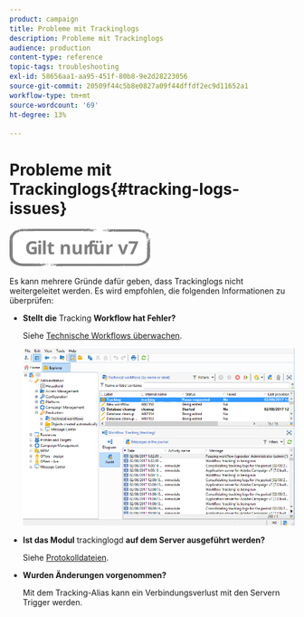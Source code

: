 ```yaml
---
product: campaign
title: Probleme mit Trackinglogs
description: Probleme mit Trackinglogs
audience: production
content-type: reference
topic-tags: troubleshooting
exl-id: 58656aa1-aa95-451f-80b8-9e2d28223056
source-git-commit: 20509f44c5b8e0827a09f44dffdf2ec9d11652a1
workflow-type: tm+mt
source-wordcount: '69'
ht-degree: 13%

---
```


# Probleme mit Trackinglogs{#tracking-logs-issues}

![](../../assets/v7-only.svg)

Es kann mehrere Gründe dafür geben, dass Trackinglogs nicht weitergeleitet werden. Es wird empfohlen, die folgenden Informationen zu überprüfen:

* **Stellt die** Tracking **Workflow hat Fehler?**

   Siehe [Technische Workflows überwachen](../../workflow/using/monitoring-technical-workflows.md).

   ![](assets/tracking_scheduled_task.png)

* **Ist das Modul** trackinglogd **auf dem Server ausgeführt werden?**

   Siehe [Protokolldateien](../../production/using/log-files.md).

* **Wurden Änderungen vorgenommen?**

   Mit dem Tracking-Alias kann ein Verbindungsverlust mit den Servern Trigger werden.
